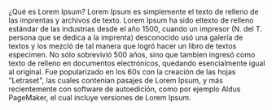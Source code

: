 ¿Qué es Lorem Ipsum?
Lorem Ipsum es simplemente el texto de relleno de las imprentas y archivos de texto. Lorem Ipsum ha sido 
eltexto de relleno estándar de las industrias desde el año 1500, cuando un impresor (N. del T. persona que se
dedica a la imprenta) desconocido usó una galería de textos y los mezcló de tal manera que logró hacer un 
libro de textos especimen. No sólo sobrevivió 500 años, sino que tambien ingresó como texto de relleno en 
documentos electrónicos, quedando esencialmente igual al original. Fue popularizado en los 60s con la creación 
de las hojas "Letraset", las cuales contenian pasajes de Lorem Ipsum, y más recientemente con software de 
autoedición, como por ejemplo Aldus PageMaker, el cual incluye versiones de Lorem Ipsum.